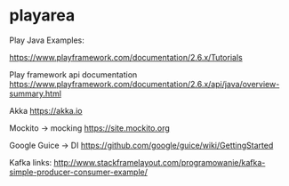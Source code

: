 # playarea

Play Java Examples:

https://www.playframework.com/documentation/2.6.x/Tutorials

Play framework api documentation
https://www.playframework.com/documentation/2.6.x/api/java/overview-summary.html

Akka
https://akka.io

Mockito -> mocking
https://site.mockito.org

Google Guice -> DI
https://github.com/google/guice/wiki/GettingStarted

Kafka links:
http://www.stackframelayout.com/programowanie/kafka-simple-producer-consumer-example/
